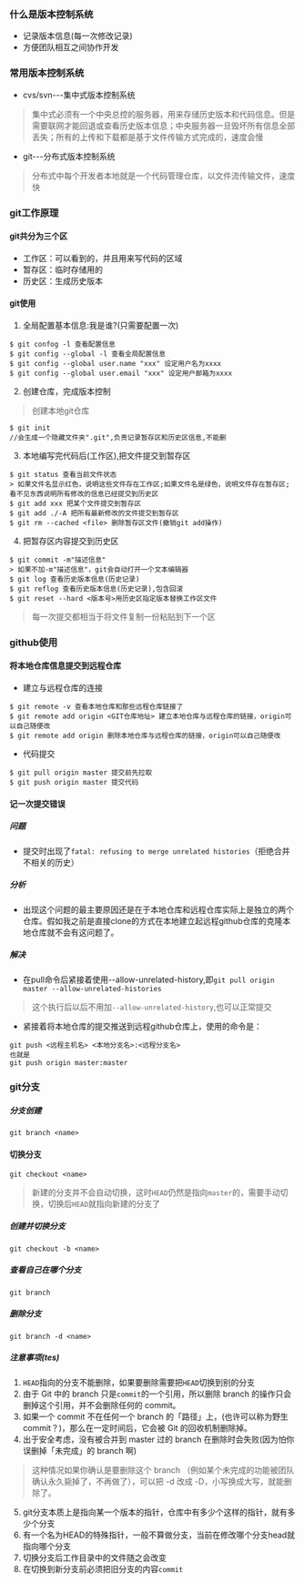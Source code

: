 ### 什么是版本控制系统
* 记录版本信息(每一次修改记录)
* 方便团队相互之间协作开发

### 常用版本控制系统
* cvs/svn---集中式版本控制系统
> 集中式必须有一个中央总控的服务器，用来存储历史版本和代码信息。但是需要联网才能回退或查看历史版本信息；中央服务器一旦毁坏所有信息全部丢失；所有的上传和下载都是基于文件传输方式完成的，速度会慢
* git---分布式版本控制系统
> 分布式中每个开发者本地就是一个代码管理仓库，以文件流传输文件，速度快

### git工作原理

#### git共分为三个区
* 工作区：可以看到的，并且用来写代码的区域
* 暂存区：临时存储用的
* 历史区：生成历史版本

#### git使用
1. 全局配置基本信息:我是谁?(只需要配置一次)
```
$ git confog -l 查看配置信息
$ git config --global -l 查看全局配置信息
$ git config --global user.name "xxx" 设定用户名为xxxx
$ git config --global user.email "xxx" 设定用户邮箱为xxxx
```
2. 创建仓库，完成版本控制
> 创建本地git仓库
```
$ git init
//会生成一个隐藏文件夹".git",负责记录暂存区和历史区信息,不能删
```
3. 本地编写完代码后(工作区),把文件提交到暂存区
```
$ git status 查看当前文件状态
> 如果文件名显示红色，说明这些文件存在工作区;如果文件名是绿色，说明文件存在暂存区;看不见东西说明所有修改的信息已经提交到历史区
$ git add xxx 把某个文件提交到暂存区
$ git add ./-A 把所有最新修改的文件提交到暂存区
$ git rm --cached <file> 删除暂存区文件(撤销git add操作)
```
4. 把暂存区内容提交到历史区
```
$ git commit -m"描述信息"
> 如果不加-m"描述信息"，git会自动打开一个文本编辑器
$ git log 查看历史版本信息(历史记录) 
$ git reflog 查看历史版本信息(历史记录),包含回滚
$ git reset --hard <版本号>用历史区指定版本替换工作区文件
```
> 每一次提交都相当于将文件复制一份粘贴到下一个区
### github使用
#### 将本地仓库信息提交到远程仓库
* 建立与远程仓库的连接
```
$ git remote -v 查看本地仓库和那些远程仓库链接了
$ git remote add origin <GIT仓库地址> 建立本地仓库与远程仓库的链接，origin可以自己随便改
$ git remote add origin 删除本地仓库与远程仓库的链接，origin可以自己随便改
```
* 代码提交
```
$ git pull origin master 提交前先拉取
$ git push origin master 提交代码
````
#### 记一次提交错误
##### 问题
* 提交时出现了`fatal: refusing to merge unrelated histories`（拒绝合并不相关的历史）    
##### 分析
* 出现这个问题的最主要原因还是在于本地仓库和远程仓库实际上是独立的两个仓库。假如我之前是直接clone的方式在本地建立起远程github仓库的克隆本地仓库就不会有这问题了。
##### 解决
* 在pull命令后紧接着使用--allow-unrelated-history,即`git pull origin master --allow-unrelated-histories`
> 这个执行后以后不用加`--allow-unrelated-history`,也可以正常提交
* 紧接着将本地仓库的提交推送到远程github仓库上，使用的命令是：
```
git push <远程主机名> <本地分支名>:<远程分支名>
也就是  
git push origin master:master
```

### git分支

##### 分支创建
```
git branch <name>
```
#### 切换分支
```
git checkout <name>
```
> 新建的分支并不会自动切换，这时`HEAD`仍然是指向`master`的，需要手动切换，切换后`HEAD`就指向新建的分支了
##### 创建并切换分支
```
git checkout -b <name>
```
##### 查看自己在哪个分支
```
git branch
```
##### 删除分支
```
git branch -d <name>
```
##### 注意事项(tes)
1. `HEAD`指向的分支不能删除，如果要删除需要把`HEAD`切换到别的分支
2. 由于 Git 中的 branch 只是`commit`的一个引用，所以删除 branch 的操作只会删掉这个引用，并不会删除任何的 commit。
3. 如果一个 commit 不在任何一个 branch 的「路径」上，(也许可以称为野生 commit？)，那么在一定时间后，它会被 Git 的回收机制删除掉。
4. 出于安全考虑，没有被合并到 master 过的 branch 在删除时会失败(因为怕你误删掉「未完成」的 branch 啊)
> 这种情况如果你确认是要删除这个 branch （例如某个未完成的功能被团队确认永久毙掉了，不再做了），可以把 -d 改成 -D，小写换成大写，就能删除了。
5. git分支本质上是指向某一个版本的指针，仓库中有多少个这样的指针，就有多少个分支
6. 有一个名为HEAD的特殊指针，一般不算做分支，当前在修改哪个分支head就指向哪个分支
7. 切换分支后工作目录中的文件随之会改变
8. 在切换到新分支前必须把旧分支的内容`commit`
